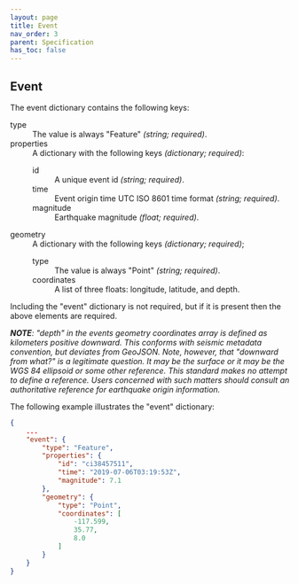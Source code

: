 ```yaml
---
layout: page
title: Event
nav_order: 3
parent: Specification
has_toc: false
---
```


## Event

The event dictionary contains the following keys:

<dl>
  <dt>type</dt>
    <dd>
      The value is always "Feature" <i>(string; required)</i>.
    </dd>
  <dt>properties</dt>
    <dd>A dictionary with the following keys <i>(dictionary; required)</i>:
    <dl>
      <dt>id</dt>
        <dd>
          A unique event id <i>(string; required)</i>.
        </dd>
      <dt>time</dt>
        <dd>
          Event origin time UTC ISO 8601 time format <i>(string; required)</i>.
        </dd>
      <dt>magnitude</dt>
        <dd>
          Earthquake magnitude <i>(float; required)</i>.
        </dd>
    </dl>
    </dd>
  <dt>geometry</dt>
    <dd>
      A dictionary with the following keys <i>(dictionary; required)</i>;
    <dl>
      <dt>type</dt>
        <dd>
          The value is always "Point" <i>(string; required)</i>.
        </dd>
      <dt>coordinates</dt>
        <dd>
          A list of three floats: longitude, latitude, and depth.
        </dd>
    </dl>
    </dd>
</dl>


Including the "event" dictionary is not required, but if it is present then the 
above elements are required.

<i><b>NOTE</b>: "depth" in the events geometry coordinates array is defined as 
kilometers positive downward. This conforms with seismic metadata convention, 
but deviates from GeoJSON. Note, however, that "downward from what?" is a 
legitimate question. It may be the surface or it may be the WGS 84 ellipsoid or 
some other reference. This standard makes no attempt to define a reference. 
Users concerned with such matters should consult an authoritative reference for 
earthquake origin information.</i>

The following example illustrates the "event" dictionary:

```json
{
    ...
    "event": {
        "type": "Feature",
        "properties": {
            "id": "ci38457511",
            "time": "2019-07-06T03:19:53Z",
            "magnitude": 7.1
        },
        "geometry": {
            "type": "Point",
            "coordinates": [
                -117.599,
                35.77,
                8.0
            ]
        }
    }
}
```
